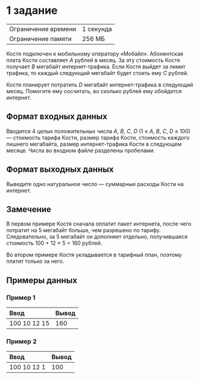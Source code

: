 # 1 задание
<table>
  <tr>
      <td>Ограничение времени</td>
      <td>1 секунда</td>
  </tr>
  <tr>
      <td>Ограничение памяти</td>
      <td>256 МБ</td>
  </tr>
</table>

Костя подключен к мобильному оператору «Мобайл». Абонентская плата Кости составляет <i>﻿A</i>﻿ рублей в месяц. За эту стоимость Костя получает <i>﻿B</i>﻿﻿ мегабайт интернет-трафика. 
Если Костя выйдет за лимит трафика, то каждый следующий мегабайт будет стоить ему <i>﻿C</i>﻿﻿ рублей.  

Костя планирует потратить ﻿<i>﻿D</i>﻿﻿ мегабайт интернет-трафика в следующий месяц. Помогите ему сосчитать, во сколько рублей ему обойдется интернет.

## Формат входных данных
Вводится ﻿4﻿ целых положительных числа <i>﻿A</i>, <i>﻿B</i>, <i>C</i>, <i>﻿D</i> (1 ≤ <i>﻿A</i>, <i>﻿B</i>, <i>C</i>, <i>﻿D</i> ≤ 100)﻿ — стоимость тарифа Кости, размер тарифа Кости, 
стоимость каждого лишнего мегабайта, размер интернет-трафика Кости в следующем месяце. Числа во входном файле разделены пробелами.

## Формат выходных данных
Выведите одно натуральное число — суммарные расходы Кости на интернет.

## Замечение
В первом примере Костя сначала оплатит пакет интернета, после чего потратит на ﻿5﻿ мегабайт больше, чем разрешено по тарифу. Следовательно, за ﻿5﻿ мегабайт он дополняет 
отдельно, получившаяся стоимость ﻿100 + 12 × 5 = 160﻿ рублей.

Во втором примере Костя укладывается в тарифный план, поэтому платит только за него.

## Примеры данных

### Пример 1
| Ввод         | Вывод  |
|:-------------|:-------|
| 100 10 12 15 | 160    |

### Пример 2
| Ввод         | Вывод  |
|:-------------|:-------|
| 100 10 12 1  | 100    |